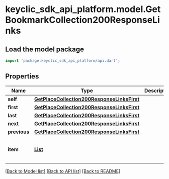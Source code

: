 # keyclic_sdk_api_platform.model.GetBookmarkCollection200ResponseLinks

## Load the model package
```dart
import 'package:keyclic_sdk_api_platform/api.dart';
```

## Properties
Name | Type | Description | Notes
------------ | ------------- | ------------- | -------------
**self** | [**GetPlaceCollection200ResponseLinksFirst**](GetPlaceCollection200ResponseLinksFirst.md) |  | [optional] 
**first** | [**GetPlaceCollection200ResponseLinksFirst**](GetPlaceCollection200ResponseLinksFirst.md) |  | [optional] 
**last** | [**GetPlaceCollection200ResponseLinksFirst**](GetPlaceCollection200ResponseLinksFirst.md) |  | [optional] 
**next** | [**GetPlaceCollection200ResponseLinksFirst**](GetPlaceCollection200ResponseLinksFirst.md) |  | [optional] 
**previous** | [**GetPlaceCollection200ResponseLinksFirst**](GetPlaceCollection200ResponseLinksFirst.md) |  | [optional] 
**item** | [**List<GetPlaceCollection200ResponseLinksFirst>**](GetPlaceCollection200ResponseLinksFirst.md) |  | [optional] [default to const []]

[[Back to Model list]](../README.md#documentation-for-models) [[Back to API list]](../README.md#documentation-for-api-endpoints) [[Back to README]](../README.md)


